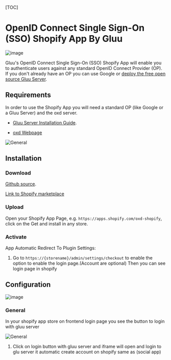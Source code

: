 [TOC]

# OpenID Connect Single Sign-On (SSO) Shopify App By Gluu

![image](http://localhost/docs-oxd/sources/img/plugin.png)

Gluu's OpenID Connect Single Sign-On (SSO) Shopify App will enable you to authenticate users against any standard OpenID Connect Provider (OP). If you don't already have an OP you can use Google or [deploy the free open source Gluu Server](https://gluu.org/docs/deployment).  

## Requirements
In order to use the Shopify App you will need a standard OP (like Google or a Gluu Server) and the oxd server.

* [Gluu Server Installation Guide](https://www.gluu.org/docs/deployment/).

* [oxd Webpage](https://oxd.gluu.org)

![General](http://localhost/docs-oxd/sources/img/apps.png) 
## Installation
 
### Download
[Github source](https://github.com/GluuFederation/wordpress-oxd-plugin/archive/v2.4.4.zip).

[Link to Shopify marketplace](https://apps.shopify.com/oxd-shopify)

### Upload
Open your Shopify App Page, e.g. `https://apps.shopify.com/oxd-shopify`, click on the Get and install in any store.

### Activate 

App Automatic Redirect To Plugin Settings:
 
1. Go to `https://{storename}/admin/settings/checkout` to enable the option to enable the login page.(Account are optional)
Then you can see login page in shopify

## Configuration
![image](http://localhost/docs-oxd/sources/img/account.png)
### General
 
In your shopify app store on frontend login page you see the button to login with gluu server

![General](http://localhost/docs-oxd/sources/img/login.png) 

1. Click on login button with gluu server and iframe will open and login to glu server it automatic create account on shopify same as (social app)




